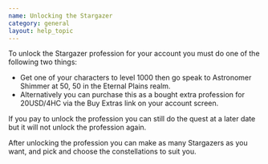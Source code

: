 ```yaml
---
name: Unlocking the Stargazer
category: general
layout: help_topic
---
```

To unlock the Stargazer profession for your account you must do one of the following two things:

*   Get one of your characters to level 1000 then go speak to Astronomer Shimmer at 50, 50 in the Eternal Plains realm.
*   Alternatively you can purchase this as a bought extra profession for 20USD/4HC via the Buy Extras link on your account screen.

If you pay to unlock the profession you can still do the quest at a later date but it will not unlock the profession again.

After unlocking the profession you can make as many Stargazers as you want, and pick and choose the constellations to suit you.